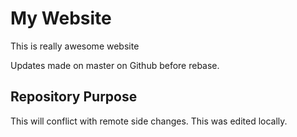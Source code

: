 # My Website

This is really awesome website

Updates made on master on Github before rebase.

## Repository Purpose

This will conflict
with remote side changes.
This was edited locally.
